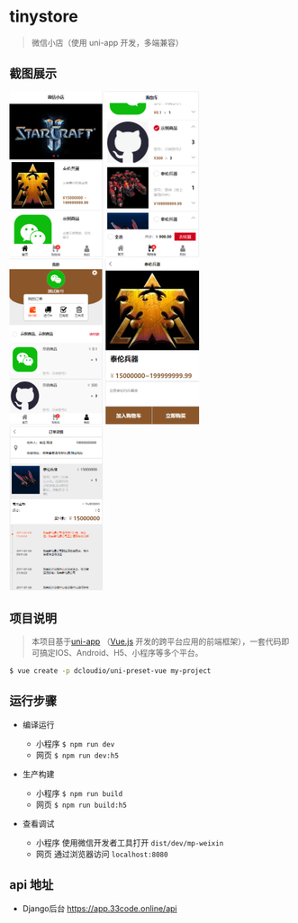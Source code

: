 # tinystore

> 微信小店（使用 uni-app 开发，多端兼容）

## 截图展示

<p>
  <img alt="商品列表" src="./screenshots/QQ截图20190425173622.png" width="33%" />
  <img alt="购物车界面" src="./screenshots/QQ截图20190425173656.png" width="33%" />
  <img alt="用户界面" src="./screenshots/QQ截图20190425115016.png" width="33%" />
  <img alt="商品详情" src="./screenshots/QQ截图20190425123212.png" width="33%" />
  <img alt="订单详情" src="./screenshots/QQ截图20190425115115.png" width="33%" />
</p>

## 项目说明

> 本项目基于[uni-app](https://uniapp.dcloud.io)
（[Vue.js](https://vuejs.org) 开发的跨平台应用的前端框架），一套代码即可搞定IOS、Android、H5、小程序等多个平台。

``` bash
$ vue create -p dcloudio/uni-preset-vue my-project
```

## 运行步骤

* 编译运行
  - 小程序 `$ npm run dev`
  - 网页 `$ npm run dev:h5`

* 生产构建
  - 小程序 `$ npm run build`
  - 网页 `$ npm run build:h5`

* 查看调试
  - 小程序 使用微信开发者工具打开 `dist/dev/mp-weixin`
  - 网页 通过浏览器访问 `localhost:8080`

## api 地址

* Django后台 https://app.33code.online/api
